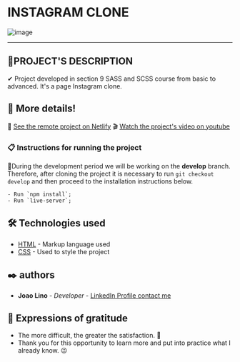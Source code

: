 # INSTAGRAM CLONE
![image](https://user-images.githubusercontent.com/79695824/208271000-ad22e2a2-0ecb-4c22-bba1-7561af36ceaf.png)

---
## 🎯PROJECT'S DESCRIPTION 
✔ Project developed in section 9 SASS and SCSS course from basic to advanced. It's a page Instagram clone.

## 🚀 More details!

📲 <a href="https://linus-instagram.netlify.app/" target="_blank">See the remote project on Netlify</a>
🎬 <a href="https://youtu.be/N3YV2XD6Hz4" target="_blank"> Watch the project's video on youtube</a>


### 📋 Instructions for running the project
📍During the development period we will be working on the **develop** branch.
Therefore, after cloning the project it is necessary to run `git checkout develop` and then proceed to the installation instructions below.

```
- Run `npm install`;
- Run `live-server`;
```
## 🛠️ Technologies used

- [HTML](https://www.w3schools.com/html/) - Markup language used
- [CSS](https://www.w3schools.com/css/) - Used to style the project

## ✒️ authors

- **Joao Lino** - _Developer_ - <a href="https://www.linkedin.com/in/joao-lino-adao-manuel-643bb31ba/" target="_blank">LinkedIn Profile contact me</a>

## 🎁 Expressions of gratitude

- The more difficult, the greater the satisfaction. 🙌
- Thank you for this opportunity to learn more and put into practice what I already know. 😉
